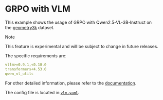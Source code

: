 # GRPO with VLM

This example shows the usage of GRPO with Qwen2.5-VL-3B-Instruct on the [geometry3k](https://huggingface.co/datasets/hiyouga/geometry3k) dataset.

> [!NOTE]
> This feature is experimental and will be subject to change in future releases.

The specific requirements are:

```yaml
vllm>=0.9.1,<0.10.0
transformers<4.53.0
qwen_vl_utils
```

For other detailed information, please refer to the [documentation](../../docs/sphinx_doc/source/tutorial/example_reasoning_basic.md).

The config file is located in [`vlm.yaml`](vlm.yaml).
